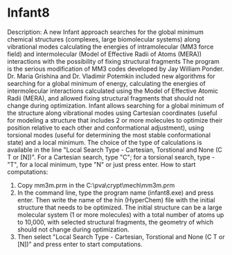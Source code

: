 # Infant8
Description:
A new Infant approach searches for the global minimum chemical structures (complexes, large biomolecular systems) along vibrational modes calculating the energies of intramolecular (MM3 force field) and intermolecular (Model of Effective Radii of Atoms (MERA)) interactions with the possibility of fixing structural fragments
The program is the serious modification of MM3 codes developed by Jay William Ponder. Dr. Maria Grishina and Dr. Vladimir Potemkin included new algorithms for searching for a global minimum of energy, calculating the energies of intermolecular interactions calculated using the Model of Effective Atomic Radii (MERA), and allowed fixing structural fragments that should not change during optimization. Infant allows searching for a global minimum of the structure along vibrational modes using Cartesian coordinates (useful for modeling a structure that includes 2 or more molecules to optimize their position relative to each other and conformational adjustment), using torsional modes (useful for determining the most stable conformational state) and a local minimum. The choice of the type of calculations is available in the line "Local Search Type - Cartesian, Torstional and None (C T or [N])". For a Cartesian search, type "C"; for a torsional search, type - "T", for a local minimum, type "N" or just press enter.
How to start computations:
1) Copy mm3m.prm in the C:\pva\crypt\mech\mm3m.prm 
2) In the command line, type the program name (infant8.exe) and press enter. Then write the name of the hin (HyperChem) file with the initial structure that needs to be optimized. The initial structure can be a large molecular system (1 or more molecules) with a total number of atoms up to 10,000, with selected structural fragments, the geometry of which should not change during optimization.
3) Then select "Local Search Type - Cartesian, Torstional and None (C T or [N])" and press enter to start computations.
